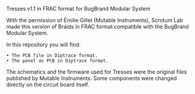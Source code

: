 Tresses v1.1 in FRAC format for BugBrand Modular System

With the permission of Émilie Gillet (Mutable Instruments), Scrotum Lab made this version of Braids in FRAC format compatible with the BugBrand Modular System.

In this repository you will find:

    • The PCB file in Diptrace format.
    • The panel as PCB in Diptrace format.

The schematics and the firmware used for Tresses were the original files published by Mutable Instruments. Some components were changed directly on the circuit board itself.
    
